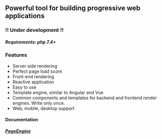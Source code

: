## Powerful tool for building progressive web applications

### !! Under development !!

##### *Requirements: php 7.4+*

### Features
- Server side rendering
- Perfect page load score
- Front-end rendering
- Reactive application
- Easy to use
- Template engine, similar to Angular and Vue
- Common components and templates for backend and frontend render engines. Write only once.
- Web, mobile, desktop support

#### Documentation

##### [PageEngine](/doc/PageEngine.md)
